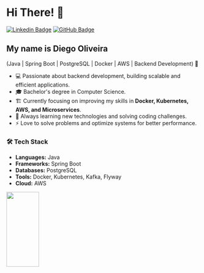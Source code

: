 <h1>Hi There! 👋</h1>

[![Linkedin Badge](https://img.shields.io/badge/-LinkedIn-6633cc?style=flat-square&logo=Linkedin&logoColor=white&link=https://www.linkedin.com/in/diegoliveiraa/)](https://www.linkedin.com/in/diegoliveiraa/)
[![GitHub Badge](https://img.shields.io/badge/-GitHub-6633cc?style=flat-square&logo=Github&logoColor=white&link=https://github.com/diegoliveiraa)](https://github.com/diegoliveiraa)

## My name is Diego Oliveira  
(Java | Spring Boot | PostgreSQL | Docker | AWS | Backend Development) 🚀  

- 💻 Passionate about backend development, building scalable and efficient applications.  
- 🎓 Bachelor's degree in Computer Science.  
- 🏗️ Currently focusing on improving my skills in **Docker, Kubernetes, AWS, and Microservices**.  
- 📖 Always learning new technologies and solving coding challenges.  
- ⚡ Love to solve problems and optimize systems for better performance.  

### 🛠 Tech Stack
- **Languages:** Java  
- **Frameworks:** Spring Boot  
- **Databases:** PostgreSQL  
- **Tools:** Docker, Kubernetes, Kafka, Flyway  
- **Cloud:** AWS  

<div align="left">
  <img width="41%" height="195px" src="https://github-readme-stats.vercel.app/api/top-langs/?username=diegoliveiraa&layout=compact&hide_border=true&title_color=8f00ff&text_color=ffffff&bg_color=0d1117" />
</div>
